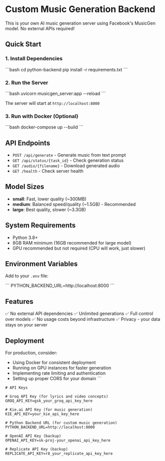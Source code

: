 # Custom Music Generation Backend

This is your own AI music generation server using Facebook's MusicGen model. No external APIs required!

## Quick Start

### 1. Install Dependencies

\`\`\`bash
cd python-backend
pip install -r requirements.txt
\`\`\`

### 2. Run the Server

\`\`\`bash
uvicorn musicgen_server:app --reload
\`\`\`

The server will start at `http://localhost:8000`

### 3. Run with Docker (Optional)

\`\`\`bash
docker-compose up --build
\`\`\`

## API Endpoints

- `POST /api/generate` - Generate music from text prompt
- `GET /api/status/{task_id}` - Check generation status
- `GET /audio/{filename}` - Download generated audio
- `GET /health` - Check server health

## Model Sizes

- **small**: Fast, lower quality (~300MB)
- **medium**: Balanced speed/quality (~1.5GB) - Recommended
- **large**: Best quality, slower (~3.3GB)

## System Requirements

- Python 3.8+
- 8GB RAM minimum (16GB recommended for large model)
- GPU recommended but not required (CPU will work, just slower)

## Environment Variables

Add to your `.env` file:

\`\`\`
PYTHON_BACKEND_URL=http://localhost:8000
\`\`\`

## Features

✅ No external API dependencies
✅ Unlimited generations
✅ Full control over models
✅ No usage costs beyond infrastructure
✅ Privacy - your data stays on your server

## Deployment

For production, consider:
- Using Docker for consistent deployment
- Running on GPU instances for faster generation
- Implementing rate limiting and authentication
- Setting up proper CORS for your domain
\`\`\`

```plaintext file=".env.example"
# API Keys

# Groq API Key (for lyrics and video concepts)
GROQ_API_KEY=gsk_your_groq_api_key_here

# Kie.ai API Key (for music generation)
KIE_API_KEY=your_kie_api_key_here

# Python Backend URL (for custom music generation)
PYTHON_BACKEND_URL=http://localhost:8000

# OpenAI API Key (backup)
OPENAI_API_KEY=sk-proj-your_openai_api_key_here

# Replicate API Key (backup)
REPLICATE_API_KEY=r8_your_replicate_api_key_here
